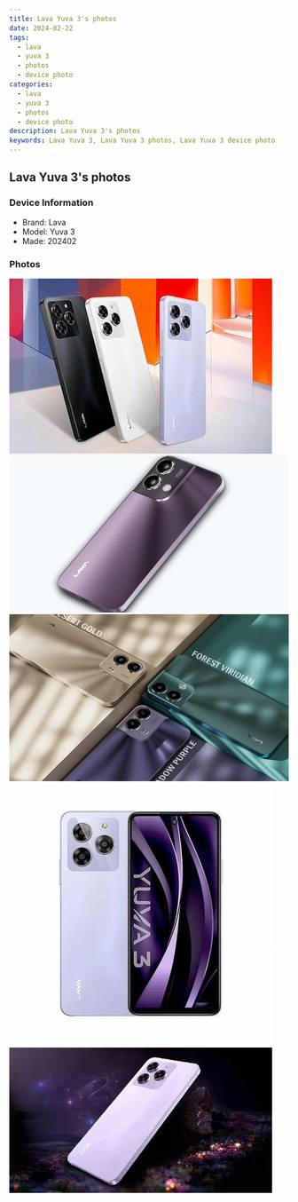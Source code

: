 ```yaml
---
title: Lava Yuva 3's photos
date: 2024-02-22
tags: 
  - lava
  - yuva 3
  - photos
  - device photo
categories: 
  - lava
  - yuva 3
  - photos
  - device photo
description: Lava Yuva 3's photos
keywords: Lava Yuva 3, Lava Yuva 3 photos, Lava Yuva 3 device photo
---
```


## Lava Yuva 3's photos

### Device Information

- Brand: Lava
- Model: Yuva 3
- Made: 202402

### Photos

![/images/best-assets/devices/lava/lava-yuva-3/1.jpg](/images/best-assets/devices/lava/lava-yuva-3/1.jpg)
![/images/best-assets/devices/lava/lava-yuva-3/2.jpg](/images/best-assets/devices/lava/lava-yuva-3/2.jpg)
![/images/best-assets/devices/lava/lava-yuva-3/3.jpg](/images/best-assets/devices/lava/lava-yuva-3/3.jpg)
![/images/best-assets/devices/lava/lava-yuva-3/4.jpg](/images/best-assets/devices/lava/lava-yuva-3/4.jpg)
![/images/best-assets/devices/lava/lava-yuva-3/5.jpg](/images/best-assets/devices/lava/lava-yuva-3/5.jpg)
